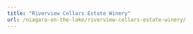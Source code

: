 ```yaml
---
title: "Riverview Cellars Estate Winery"
url: /niagara-on-the-lake/riverview-cellars-estate-winery/
---
```

